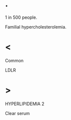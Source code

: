 # .

1 in 500 people.

Familial hypercholesterolemia.

# <

Common

LDLR

# >

HYPERLIPIDEMIA 2

Clear serum
